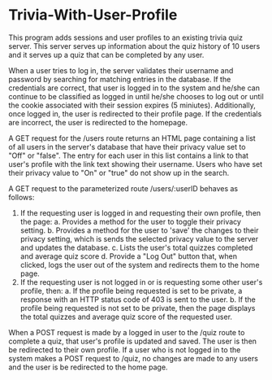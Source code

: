 # Trivia-With-User-Profile
This program adds sessions and user profiles to an existing trivia quiz server. This server serves up information about the quiz history of 10 users and it serves up a quiz that can be completed by any user.

When a user tries to log in, the server validates their username and password by searching for matching entries in the database. If the credentials are correct, that user is logged in to the system and he/she can continue to be classified as logged in until he/she chooses to log out or until the cookie associated with their session expires (5 miniutes). Additionally, once logged in, the user is redirected to their profile page. If the credentials are incorrect, the user is redirected to the homepage.

A GET request for the /users route returns an HTML page containing a list of all users in the server's database that have their privacy value set to "Off" or "false". The entry for each user in this list contains a link to that user's profile with the link text showing their username. Users who have set their privacy value to "On" or "true" do not show up in the search.

A GET request to the parameterized route /users/:userID behaves as follows:
  1. If the requesting user is logged in and requesting their own profile, then the page:
    a. Provides a method for the user to toggle their privacy setting.
    b. Provides a method for the user to 'save' the changes to their privacy setting, which is sends the selected privacy value to the server and updates the database. 
    c. Lists the user's total quizzes completed and average quiz score
    d. Provide a "Log Out" button that, when clicked, logs the user out of the system and redirects them to the home page.
  2. If the requesting user is not logged in or is requesting some other user's profile, then:
    a. If the profile being requested is set to be private, a response with an HTTP status code of 403 is sent to the user.
    b. If the profile being requested is not set to be private, then the page displays the total quizzes and average quiz score of the requested user.

When a POST request is made by a logged in user to the /quiz route to complete a quiz, that user's profile is updated and saved. The user is then be redirected to their own profile. If a user who is not logged in to the system makes a POST request to /quiz, no changes are made to any users and the user is be redirected to the home page.
